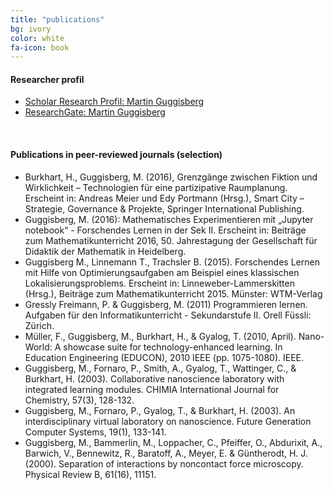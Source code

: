 ```yaml
---
title: "publications"
bg: ivory
color: white
fa-icon: book
---
```


#### Researcher profil
- [Scholar Research Profil: Martin Guggisberg](https://scholar.google.ch/citations?user=Icc4GVkAAAAJ&hl=de)
- [ResearchGate: Martin Guggisberg](https://www.researchgate.net/profile/Martin_Guggisberg)

<br>

#### Publications in peer-reviewed journals (selection)

- Burkhart, H., Guggisberg, M. (2016), Grenzgänge zwischen Fiktion und Wirklichkeit – Technologien für eine partizipative Raumplanung. Erscheint in: Andreas Meier und Edy Portmann (Hrsg.), Smart City – Strategie, Governance & Projekte, Springer International Publishing.
- Guggisberg, M. (2016): Mathematisches Experimentieren mit „Jupyter notebook“ - Forschendes Lernen in der Sek II. Erscheint in: Beiträge zum Mathematikunterricht 2016, 50. Jahrestagung der Gesellschaft für Didaktik der Mathematik in Heidelberg.
- Guggisberg M., Linnemann T., Trachsler B.  (2015). Forschendes Lernen mit Hilfe von Optimierungsaufgaben am Beispiel eines klassischen Lokalisierungsproblems. Erscheint in: Linneweber-Lammerskitten (Hrsg.), Beiträge zum Mathematikunterricht 2015. Münster: WTM-Verlag
- Gressly Freimann, P. & Guggisberg, M. (2011) Programmieren lernen. Aufgaben für den Informatikunterricht - Sekundarstufe II. Orell Füssli: Zürich.
- Müller, F., Guggisberg, M., Burkhart, H., & Gyalog, T. (2010, April). Nano-World: A showcase suite for technology-enhanced learning. In Education Engineering (EDUCON), 2010 IEEE (pp. 1075-1080). IEEE. 
- Guggisberg, M., Fornaro, P., Smith, A., Gyalog, T., Wattinger, C., & Burkhart, H. (2003). Collaborative nanoscience laboratory with integrated learning modules. CHIMIA International Journal for Chemistry, 57(3), 128-132.
- Guggisberg, M., Fornaro, P., Gyalog, T., & Burkhart, H. (2003). An interdisciplinary virtual laboratory on nanoscience. Future Generation Computer Systems, 19(1), 133-141.
- Guggisberg, M., Bammerlin, M., Loppacher, C., Pfeiffer, O., Abdurixit, A., Barwich, V., Bennewitz, R., Baratoff, A., Meyer, E. & Güntherodt, H. J. (2000). Separation of interactions by noncontact force microscopy. Physical Review B, 61(16), 11151.